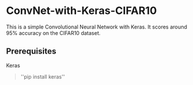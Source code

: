 # ConvNet-with-Keras-CIFAR10

This is a simple Convolutional Neural Network with Keras.
It scores around 95% accuracy on the CIFAR10 dataset. 


## Prerequisites

Keras

> ''pip install keras'' 
